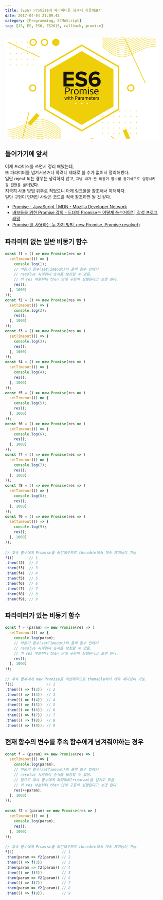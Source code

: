 ```yaml
---
title: (ES6) Promise에 파라미터를 넘겨서 사용해보자
date: 2017-04-04 21:09:43
category: [Programming, ECMAScript]
tag: [JS, ES, ES6, ES2015, callback, promise]
---
```

![](js-promise-param/thumb.png)

## 들어가기에 앞서
어제 프라미스를 쓰면서 정리 해봤는데,  
또 파라미터를 넘겨서쓰거나 하려니 제대로 쓸 수가 없어서 정리해봤다.  
일단 reject 되는 경우는 생각하지 않고, `그냥 내가 짠 비동기 함수를 동기식으로 실행시키길 원했을 뿐`이었다.   
지극히 사용 방법 위주로 적었으니 아래 링크들을 참조해서 이해하자.  
일단 구현이 먼저인 사람은 코드를 적극 참조하면 될 것 같다.  
* [Promise - JavaScript | MDN - Mozilla Developer Network](https://developer.mozilla.org/ko/docs/Web/JavaScript/Reference/Global_Objects/Promise)  
* [바보들을 위한 Promise 강의 - 도대체 Promise는 어떻게 쓰는거야? | 감성 프로그래밍](http://programmingsummaries.tistory.com/325)  
* [Promise 를 사용하는 두 가지 방법, new Promise, Promise.resolve()](http://han41858.tistory.com/11)

## 파라미터 없는 일반 비동기 함수
```javascript
const f1 = () => new Promise(res => (
  setTimeout(() => {
    console.log(1);
    // 비동기 함수(setTimeout)의 콜백 함수 안에서
    // resolve 시켜줘야 순서를 보장할 수 있음.
    // 이 res 부분부터 then 안에 구문이 실행된다고 보면 된다.
    res();
  }, 1000)
));
const f2 = () => new Promise(res => (
  setTimeout(() => {
    console.log(2);
    res();
  }, 1000)
));
const f3 = () => new Promise(res => (
  setTimeout(() => {
    console.log(3);
    res();
  }, 1000)
));
const f4 = () => new Promise(res => (
  setTimeout(() => {
    console.log(4);
    res();
  }, 1000)
));
const f5 = () => new Promise(res => (
  setTimeout(() => {
    console.log(5);
    res();
  }, 1000)
));
const f6 = () => new Promise(res => (
  setTimeout(() => {
    console.log(6);
    res();
  }, 1000)
));
const f7 = () => new Promise(res => (
  setTimeout(() => {
    console.log(7);
    res();
  }, 1000)
));
const f8 = () => new Promise(res => (
  setTimeout(() => {
    console.log(8);
    res();
  }, 1000)
));
const f9 = () => new Promise(res => (
  setTimeout(() => {
    console.log(9);
    res();
  }, 1000)
));

// 후속 함수에게 Promise를 리턴해주므로 thenable해서 계속 체이닝이 가능.
f1()       // 1
.then(f2)  // 2
.then(f3)  // 3
.then(f4)  // 4
.then(f5)  // 5
.then(f6)  // 6
.then(f7)  // 7
.then(f8)  // 8
.then(f9); // 9
```

## 파라미터가 있는 비동기 함수
```javascript
const f = (param) => new Promise(res => (
  setTimeout(() => {
    console.log(param);
    // 비동기 함수(setTimeout)의 콜백 함수 안에서
    // resolve 시켜줘야 순서를 보장할 수 있음.
    // 이 res 부분부터 then 안에 구문이 실행된다고 보면 된다.
    res();
  }, 1000)
));

// 후속 함수에게 new Promise를 리턴해주므로 thenable해서 계속 체이닝이 가능.
f(1)               // 1
.then(() => f(2))  // 2
.then(() => f(3))  // 3
.then(() => f(4))  // 4
.then(() => f(5))  // 5
.then(() => f(6))  // 6
.then(() => f(7))  // 7
.then(() => f(8))  // 8
.then(() => f(9)); // 9
```

## 현재 함수의 변수를 후속 함수에게 넘겨줘야하는 경우
```javascript
const f = (param) => new Promise(res => (
  setTimeout(() => {
    console.log(param);
    // 비동기 함수(setTimeout)의 콜백 함수 안에서
    // resolve 시켜줘야 순서를 보장할 수 있음.
    // 덤으로 후속 함수에게 파라미터(++param)을 넘기고 있음.
    // 이 res 부분부터 then 안에 구문이 실행된다고 보면 된다.
    res(++param);
  }, 1000)
));

const f2 = (param) => new Promise(res => (
  setTimeout(() => {
    console.log(param);
    res();
  }, 1000)
));

// 후속 함수에게 Promise를 리턴해주므로 thenable해서 계속 체이닝이 가능.
f(1)                      // 1
.then(param => f2(param)) // 2
.then(() => f(3))         // 3
.then(param => f2(param)) // 4
.then(() => f(5))         // 5
.then(param => f2(param)) // 6
.then(() => f(7))         // 7
.then(param => f2(param)) // 8
.then(() => f(9));        // 9
```